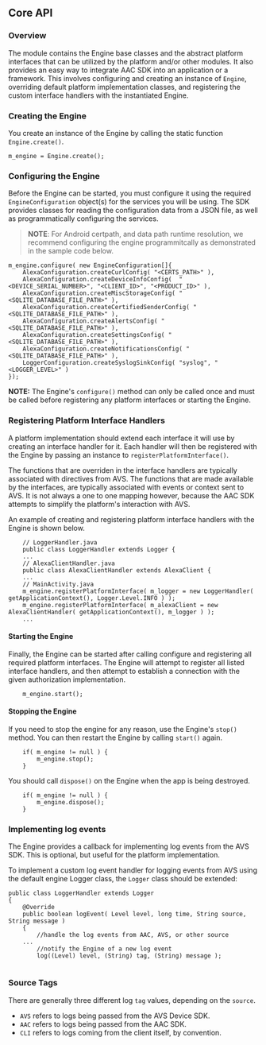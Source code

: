 ## Core API

### Overview

The module contains the Engine base classes and the abstract platform interfaces that can be utilized by the platform and/or other modules. It also provides an easy way to integrate AAC SDK into an application or a framework. This involves configuring and creating an instance of `Engine`, overriding default platform implementation classes, and registering the custom interface handlers with the instantiated Engine.

### Creating the Engine

You create an instance of the Engine by calling the static function `Engine.create()`.

    m_engine = Engine.create();

### Configuring the Engine

Before the Engine can be started, you must configure it using the required `EngineConfiguration` object(s) for the services you will be using. The SDK provides classes for reading the configuration data from a JSON file, as well as programmatically configuring the services.

> **NOTE**: For Android certpath, and data path runtime resolution, we recommend configuring the engine programmitcally as demonstrated in the sample code below.  

```
m_engine.configure( new EngineConfiguration[]{
    AlexaConfiguration.createCurlConfig( "<CERTS_PATH>" ),
    AlexaConfiguration.createDeviceInfoConfig(  "<DEVICE_SERIAL_NUMBER>", "<CLIENT_ID>", "<PRODUCT_ID>" ),
    AlexaConfiguration.createMiscStorageConfig( "<SQLITE_DATABASE_FILE_PATH>" ),
    AlexaConfiguration.createCertifiedSenderConfig( "<SQLITE_DATABASE_FILE_PATH>" ),
    AlexaConfiguration.createAlertsConfig( "<SQLITE_DATABASE_FILE_PATH>" ),
    AlexaConfiguration.createSettingsConfig( "<SQLITE_DATABASE_FILE_PATH>" ),
    AlexaConfiguration.createNotificationsConfig( "<SQLITE_DATABASE_FILE_PATH>" ),
    LoggerConfiguration.createSyslogSinkConfig( "syslog", "<LOGGER_LEVEL>" )
});
```

**NOTE:** The Engine's `configure()` method can only be called once and must be called before registering any platform interfaces or starting the Engine.

### Registering Platform Interface Handlers

A platform implementation should extend each interface it will use by creating an interface handler for it. Each handler will then be registered with the Engine by passing an instance to `registerPlatformInterface()`.

The functions that are overriden in the interface handlers are typically associated with directives from AVS. The functions that are made available by the interfaces, are typically associated with events or context sent to AVS. It is not always a one to one mapping however, because the AAC SDK attempts to simplify the platform's interaction with AVS.

An example of creating and registering platform interface handlers with the Engine is shown below. 

```
	// LoggerHandler.java
	public class LoggerHandler extends Logger {
	...
	// AlexaClientHandler.java
	public class AlexaClientHandler extends AlexaClient {
	...
	// MainActivity.java
	m_engine.registerPlatformInterface( m_logger = new LoggerHandler( getApplicationContext(), Logger.Level.INFO ) );
	m_engine.registerPlatformInterface( m_alexaClient = new AlexaClientHandler( getApplicationContext(), m_logger ) );
	...
```

#### Starting the Engine 

Finally, the Engine can be started after calling configure and registering all required platform interfaces. The Engine will attempt to register all listed interface handlers, and then attempt to establish a connection with the given authorization implementation.

```
    m_engine.start();
```

#### Stopping the Engine

If you need to stop the engine for any reason, use the Engine's `stop()` method. You can then restart the Engine by calling `start()` again.

```
    if( m_engine != null ) {
        m_engine.stop();
    }
```

You should call `dispose()` on the Engine when the app is being destroyed. 

```
	if( m_engine != null ) {
        m_engine.dispose();
	}
```

### Implementing log events

The Engine provides a callback for implementing log events from the AVS SDK. This is optional, but useful for the platform implementation.

To implement a custom log event handler for logging events from AVS using the default engine Logger class, the `Logger` class should be extended:

```
public class LoggerHandler extends Logger
{
	@Override
	public boolean logEvent( Level level, long time, String source, String message )
	{
		//handle the log events from AAC, AVS, or other source
	...
		//notify the Engine of a new log event
		log((Level) level, (String) tag, (String) message );
	
```    

### Source Tags
There are generally three different log `tag` values, depending on the `source`.

- `AVS` refers to logs being passed from the AVS Device SDK.
- `AAC` refers to logs being passed from the AAC SDK.
- `CLI` refers to logs coming from the client itself, by convention.